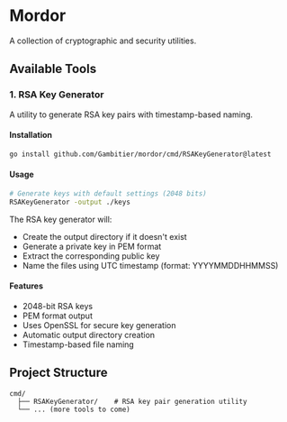 # Mordor

A collection of cryptographic and security utilities.

## Available Tools

### 1. RSA Key Generator

A utility to generate RSA key pairs with timestamp-based naming.

#### Installation

```bash
go install github.com/Gambitier/mordor/cmd/RSAKeyGenerator@latest
```

#### Usage

```bash
# Generate keys with default settings (2048 bits)
RSAKeyGenerator -output ./keys
```

The RSA key generator will:
- Create the output directory if it doesn't exist
- Generate a private key in PEM format
- Extract the corresponding public key
- Name the files using UTC timestamp (format: YYYYMMDDHHMMSS)

#### Features
- 2048-bit RSA keys
- PEM format output
- Uses OpenSSL for secure key generation
- Automatic output directory creation
- Timestamp-based file naming

## Project Structure

```
cmd/
  ├── RSAKeyGenerator/    # RSA key pair generation utility
  └── ... (more tools to come)
```